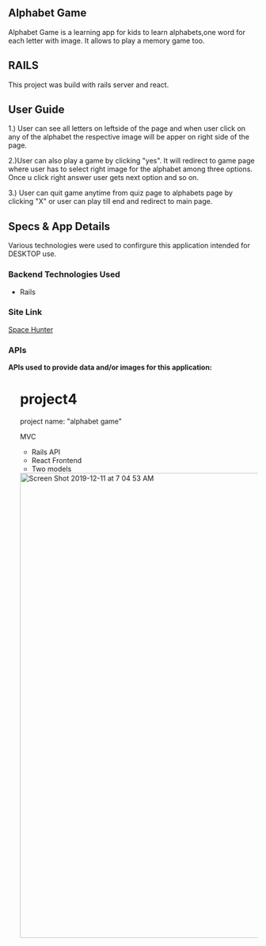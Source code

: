 <h2>Alphabet Game</h2>

<p>Alphabet Game is a learning app for kids to learn alphabets,one word for each letter with image. It allows to play a memory game too.</p>

## RAILS

This project was build with rails server and react.

<h2>User Guide</h2>
1.) User can see all letters on leftside of the page and when user click on any of the alphabet the respective image will be apper on right side of the page.<br/>
<p></p>
2.)User can also play a game by clicking "yes". It will redirect to game page where user has to select right image for the alphabet among three options. Once u click right answer user gets next option and so on.<br/>
<p></p>
3.) User can quit game anytime from quiz page to alphabets page by clicking "X" or user can play till end and redirect to main page.<br/>
<p></p>

<h2>Specs & App Details</h2>
Various technologies were used to confirgure this application intended for DESKTOP use.

<h3>Backend Technologies Used</h3>
<ul>
 <li>Rails</li>
</ul>
  

<h3>Site Link</h3>
<a href="http://spacehunter.surge.sh/"> Space Hunter </a>

<h3>APIs</h3>
<p><strong>APIs used to provide data and/or images for this application:</strong></p>
<ul>


# project4

project name:   "alphabet game"

MVC

*   Rails API
*   React Frontend
*   Two models
<img width="938" alt="Screen Shot 2019-12-11 at 7 04 53 AM" src="https://user-images.githubusercontent.com/50890918/70620245-ba481100-1be4-11ea-9761-7c17d9948be2.png">




